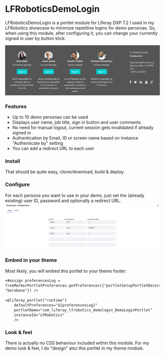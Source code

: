 # LFRoboticsDemoLogin

LFRoboticsDemoLogin is a portlet module for Liferay DXP 7.2 I used in my LFRobotics showcase to minimize repetitive logins for demo personas.
So, when using this module, after configuring it, you can change your currently signed in user by button klick.

![Demo Login portlet](/img/LFRoboticsDemoLogin.png)

### Features
* Up to 10 demo personas can be used
* Displays user name, job title, sign in button and user comments
* No need for manual logout, current session gets invalidated if already signed in
* Authentication by Email, ID or screen name based on instance "Authenticate by" setting
* You can add a redirect URL to each user

### Install
That should be quite easy, clone/download, build & deploy.

### Configure
For each persona you want to use in your demo, just set the (already existing) user ID, password and optionally a redirect URL.
![Demo Login configuration](/img/LFRoboticsDemoLoginConfig.png)

### Embed in your theme
Most likely, you will embed this portlet to your theme footer:
```
<#assign preferencesLog = freeMarkerPortletPreferences.getPreferences({"portletSetupPortletDecoratorId": "barebone"}) />

<@liferay_portlet["runtime"]
	defaultPreferences="${preferencesLog}"
	portletName="com_liferay_lfrobotics_demologin_DemoLoginPortlet"
	instanceId="LFRobotics"
	/>
```

### Look & feel
There is actually no CSS behaviour included within this module. For my demo look & feel, I do "design" also this portlet in my theme module.
